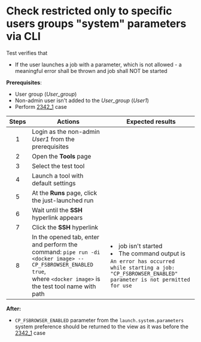 # Check restricted only to specific users groups "system" parameters via CLI

Test verifies that 
- If the user launches a job with a parameter, which is not allowed - a meaningful error shall be thrown and job shall NOT be started


**Prerequisites**:
- User group (*User_group*)
- Non-admin user isn't added to the *User_group* (*User1*)
- Perform [2342_1](2342_1.md) case

| Steps | Actions | Expected results |
| :---: | --- | --- |
| 1 | Login as the non-admin *User1* from the prerequisites | |
| 2 | Open the **Tools** page | |
| 3 | Select the test tool | |
| 4 | Launch a tool with default settings | |
| 5 | At the **Runs** page, click the just-launched run | | 
| 6 | Wait until the **SSH** hyperlink appears | |
| 7 | Click the **SSH** hyperlink | |
| 8 | In the opened tab, enter and perform the command: `pipe run -di <docker image> --CP_FSBROWSER_ENABLED true`, <br> where `<docker image>` is the test tool name with path | <li> job isn't started <li>  The command output is `An error has occurred while starting a job: "CP_FSBROWSER_ENABLED" parameter is not permitted for use`|

**After:**
- `CP_FSBROWSER_ENABLED` parameter from the `launch.system.parameters` system preference should be returned to the view as it was before the [2342_1](2342_1.md) case